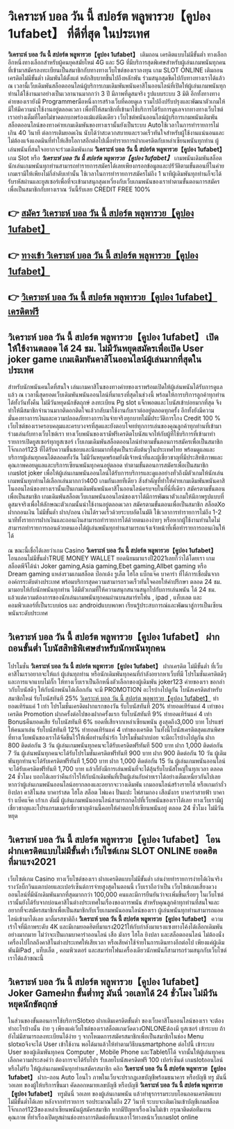 # วิเคราะห์ บอล วัน นี้ สปอร์ต พลูพารวย【คูปอง 1ufabet】  ที่ดีที่สุด ในประเทศ

**วิเคราะห์ บอล วัน นี้ สปอร์ต พลูพารวย【คูปอง 1ufabet】** เติมถอน เครดิตแบบไม่มีขั้นต่ำ  ทางเลือกอีกหนึ่งทางเลือกสำหรับผู้คนยุคสมัยใหม่ 4G และ 5G ที่มีบริการสุดพิเศษสำหรับผู้เล่นเกมพนันทุกคนที่เข้ามาสมัครลงทะเบียนเป็นสมาชิกกับทางทางเว็บไซต์ของเราลงทุน เกม SLOT ONLINE เติมถอนเครดิตไม่มีขั้นต่ำ เดิมพันได้ตั้งแต่ หลักสิบบาทขึ้นไปถึงหลักพัน ร่วมสนุกสุดขีดไปกับทางทางเราได้แล้ว ณ เวลานี้เว็บเดิมพันสล็อตออนไลน์ผู้บริการเกมเดิมพันพนันคาสิโนออนไลน์ที่เปิดให้ผู้เล่นเกมพนันทุกท่านได้ใช้งานมาอย่างเป็นเวลานานมากกว่า 3 ปี มีภาพที่ดูสมจริง รูปแบบระบบ 3 มิติ
อีกทั้งทางทางค่ายของเรายังมี Programmerมือหนึ่งการสร้างเว็บที่คอยดูเล  รวมไปถึงปรับปรุงและพัฒนาตัวเกมให้มีให้มีความน่าใช้งานอยู่ตลอดเวลา เพื่อที่ให้สมาชิกที่เข้ามาใช้บริการได้รับการดูแลจากทางทางเว็บไซต์เราอย่างเต็มที่โดยไม่ขาดตกบกพร่องแม้แต่นิดเดียว เว็บไซต์พนันออนไลน์ผู้บริการเกมพนันเดิมพันสล็อตออนไลน์ของทางค่ายเกมเดิมพันของทางเรานั้นยังเป็นระบบ Autoใช้เวลาในการทำรายการไม่เกิน 40 วินาที ต่อการเติมยอดเงิน นับได้ว่าสะดวกสบายและรวดเร็วทันใจสำหรับผู้ใช้งานแน่นอนและไม่ต้องแจ้งแอดมินที่ทำให้เสียโอกาสอีกต่อไปเมื่อทำรายการฝากเครดิตกับเหล่าเซียนพนันทุกท่าน
ผู้เล่นพนันที่สนใจอยากจะร่วมเดิมพันเกม **วิเคราะห์ บอล วัน นี้ สปอร์ต พลูพารวย【คูปอง 1ufabet】** เกม Slot  หรือ ***วิเคราะห์ บอล วัน นี้ สปอร์ต พลูพารวย【คูปอง 1ufabet】*** เกมพนันเดิมพันสล็อตนักเล่นเกมพนันทุกท่านสามารถทำรายการสมัครได้เลยเพียงกรอกข้อมูลและปรัวัติตามขั้นตอนที่ในค่ายเกมเรามีให้เพียงไม่กี่ลำดับเท่านั้น ใช้เวลาในการทำรายการสมัครไม่ถึง 1 นาทีผู้เดิมพันทุกท่านก็จะได้รับรหัสผ่านและยูสเซอร์เพื่อที่จะเข้ามาสนุกสุดเหวี่ยงกับเว็บเกมพนันของเราทำตามขั้นตอนการสมัครเพื่อเป็นสมาชิกกับทางเราณ วันนี้รับเลย CREDIT FREE 100%

## 👉 [สมัคร วิเคราะห์ บอล วัน นี้ สปอร์ต พลูพารวย【คูปอง 1ufabet】](https://archa888.com/)
## 👉 [ทางเข้า วิเคราะห์ บอล วัน นี้ สปอร์ต พลูพารวย【คูปอง 1ufabet】](https://archa888.com/)
## 👉 [วิเคราะห์ บอล วัน นี้ สปอร์ต พลูพารวย【คูปอง 1ufabet】 เครดิตฟรี](https://archa888.com/)

## วิเคราะห์ บอล วัน นี้ สปอร์ต พลูพารวย【คูปอง 1ufabet】 เปิดให้ใช้งานตลอด ได้ 24 ชม. ไม่มีวันหยุดสมัครเพื่อเปิด User joker game เกมเดิมพันคาสิโนออนไลน์ผู้เล่นมากที่สุดในประเทศ

สำหรับนักพนันคนใดที่สนใจ เล่นเกมคาสิโนของทางค่ายของเราพร้อมเปิดให้ผู้เล่นพนันได้รับการดูแลแล้ว ณ เวลานี้สุดยอดเว็บเดิมพันพนันออนไลน์ที่มาแรงที่สุดในช่วงนี้ พร้อมให้การบริการลูกค้าทุกท่านได้ทั้งวันทั้งคืน ไม่มีวันหยุดนักขัตฤกษ์ ลงทะเบียน Pg slot แจ็กพอตและโบนัสเข้าบ่อยมากที่สุด จึงทำให้มีสมาชิกจำนวนมากติดอกติดใจแล้วกลับมาใช้งานกับเราต่ออยู่ตลอดทุกครั้ง อีกทั้งยังมีความมั่นคงทางการเงินและความปลอดภัยทางการเงินจ่ายจริงทุกบาทไม่มีประวัติการโกง Credit 100 % เว็บไซต์ของเราครอบคลุมและครบวงจรที่สุดและยังตอบโจทย์ทุกการเล่นของคุณลูกค้าทุกท่านที่เข้ามาร่วมเล่นกับทางเว็บไซต์เรา
ทางเว็บพนันของเรามีฟรีเครดิตโบนัสแจกให้กับผู้ที่ใช้บริการที่เข้ามาทำรายการเปิดยูสเซอร์ทุกยูสเซอร์ เว็บเกมเดิมพันสล็อตออนไลน์ทำตามขั้นตอนการสมัครเพื่อเป็นสมาชิก โจ๊กเกอร์123 ที่ได้รับความชื่นชอบและนิยมมากที่สุดเป็นระดับต้นๆในประเทศไทย พร้อมดูแลและบริการผู้เล่นทุกคนได้ตลอดทั้งวัน ไม่มีวันหยุดพร้อมยังมีเจ้าหน้าที่และผู้เชี่ยวชาญที่มีประสิทธิภาพและคุณภาพคอยดูแลและบริการเซียนพนันทุกคนอยู่ตลอด ทำตามขั้นตอนการสมัครเพื่อเป็นสมาชิก เกมslot joker เพื่อให้ผู้เล่นเกมพนันออนไลน์ได้รับการบริการและดูแลอย่างทั่วถึงมีตัวเกมให้นักเล่นเกมพนันทุกท่านได้เลือกเล่นมากกว่า400 เกมกันเลยทีเดียว
สิ่งสำคัญที่ทำให้ค่ายเกมเดิมพันพนันคาสิโนออนไลน์ของทางเรานั้นเป็นเกมเดิมพันพนันคาสิโนออนไลน์ครบจบในที่นี่ที่เดียว สมัครตามขั้นตอนเพื่อเป็นสมาชิก  เกมเดิมพันสล็อตเว็บเกมพนันออนไลน์ของเราได้มีการพัฒนาตัวเกมให้มีภาพรูปแบบที่ดูสมจจริงเพื่อให้ลักษณะตัวเกมนั้นน่าใช้งานอยู่ตลอดเวลา สมัครตามขั้นตอนเพื่อเป็นสมาชิก สล็อตXo ฝากถอนเงิน ไม่มีขั้นต่ำ ฝาก/ถอน เงินได้รวดเร็วด้วยระบบอัตโนมัติ ใช้เวลาการทำรายการไม่ถึง 1-2 นาทีทั้งรายการฝากเงินและถอนเงินสามารถทำรายการได้ด้วยตนเองง่ายๆ หรือหากผู้ใช้งานท่านใดไม่สามารถทำรายการถอนด้วยตนเองได้ผู้เล่นพนันทุกท่านสามารถแจ้งเจ้าหน้าที่เพื่อทำรายการถอนเงินให้ได้

ณ ขณะนี้เชื่อได้เลยว่าเกม Casino **วิเคราะห์ บอล วัน นี้ สปอร์ต พลูพารวย【คูปอง 1ufabet】** โอนถอนไม่มีขั้นต่ำTRUE MONEY WALLET ยอดนิยมมาแรงปี2021เลยก็ว่าได้โดยเรา เกมสล็อตพีจีได้นำ  Joker gaming,Asia gaming,Ebet gaming,Allbet gaming หรือ Dream gaming แหล่งรวมเกมสล็อต ป๊อกเด้ง รูเล็ต ไฮโล แบ็กแจ๊ค บาคาร่า ที่ได้การเชื่อมั่นจากองค์กรระดับต่างประเทศ พร้อมบริการสุดความสามารถรวดเร็วทันใจคอยให้คำปรึกษา ตลอด 24 ชม. มามอบให้กับนักพนันทุกท่าน ได้มีตัวเกมที่ให้ความสนุกสนานสนุกไปกับการเล่นพนัน ได้ 24 ชม. แล้วแต่ความต้องการของนักเล่นเกมพนันทุกคนผ่านบนสมาร์ทโฟน , ipad , แท็บเลต และคอมพิวเตอร์ที่เป็นระบบios และ androidแบบพกพา เรียนรู้ประสบการณ์และพัฒนาสู่การเป็นเซียนพนันระดับประเทศ

## วิเคราะห์ บอล วัน นี้ สปอร์ต พลูพารวย【คูปอง 1ufabet】 ฝากถอนขั้นต่ำ โบนัสสิทธิพิเศษสำหรับนักพนันทุกคน

โปรโมชั่น **วิเคราะห์ บอล วัน นี้ สปอร์ต พลูพารวย【คูปอง 1ufabet】** ฝากเครดิต ไม่มีขั้นต่ำ ที่เว็บคาสิโนเราอยากจะให้แก่  ผู้เล่นทุกท่าน หรือนักเดิมพันทุกคนที่กำลังอยากหาเว็บที่มี โปรโมชั่นเครดิตดีๆ และการแจกแบบไม่กั๊ก ให้ทางเว็บเราเป็นอีกหนึ่งตัวเลือกของผู้เดิมพัน joker123 ค่ายของเรา ขอกล่าวกับโบนัสดีๆ ให้กับนักพนันได้เลือกกัน จะมี PROMOTION อะไรบ้างไปดูกัน
โบนัสเครดิตสำหรับสมาชิกใหม่ รับโบนัสทันที 25% [วิเคราะห์ บอล วัน นี้ สปอร์ต พลูพารวย【คูปอง 1ufabet】](https://archa888.com/) ทำยอดเทิร์นแค่ 1 เท่า
โปรโมชั่นเครดิตฝากแรกของวัน รับโบนัสทันที 20% ทำยอดเทิร์นแค่ 4 เท่าของเครดิต
 Promotion ฝากครั้งต่อไปของฝากครั้งแรก รับโบนัสทันที 9% ทำยอดเทิร์นแค่ 4 เท่า
Bonusคืนยอดเสีย รับโบนัสทันที 6% ยอดที่เสียจากเหล่าเซียนพนัน สูงสุดถึง3,000 บาท
โปรแชร์ให้คนมาเล่น รับโบนัสทันที 12% ทำยอดเทิร์นแค่ 4 เท่าของเครดิต
ในทั้งนี้โบนัสเครดิตสุดแสนพิศษที่ทางเว็บพนันของเราได้จัดขึ้นไว้ให้เพื่อท่านที่น่ารัก โปรโมชั่นฝากบ่อย จะมีอะไรบ้างไปดูกัน
ฝาก 800 ติดต่อกัน 3 วัน ผู้เล่นเกมพนันทุกคนจะได้รับเครดิตฟรีทันที 500 บาท
ฝาก 1,000 ติดต่อกัน 7 วัน ผู้เล่นพนันทุกคนจะได้รับโปรโมชั่นเครดิตฟรีทันที 900 บาท
ฝาก 900 ติดต่อกัน 10 วัน ผู้เดิมพันทุกท่านจะได้รับเครดิตฟรีทันที 1,500 บาท
ฝาก 1,000 ติดต่อกัน 15 วัน ผู้เล่นเกมพนันออนไลน์จะได้รับเครดิตฟรีทันที 1,700 บาท
แล้วก็ยังมีการเล่นพนันที่จะได้ลุ้นรับโบนัสใหญ่ในทุกเวลา ตลอด 24 ชั่วโมง บอกได้เลยว่าคืนกำไรให้กับนักเดิมพันที่เป็นผู้เล่นกับค่ายเราได้อย่างเต็มเหนี่ยวกันไปเลย หากว่าผู้เล่นเกมพนันออนไลน์อยากลองและอยากจะวางเดิมพัน เกมออนไลน์สร้างรายได้ หรือเกมกำถั่ว  ยิงปลา คาสิโนสด บาคาร่าสด ไฮโล สล็อต ไพ่แคง ปั่นแปะ ไพ่สามกอง เสือมังกร บาคาร่าสายฟ้า บาคาร่า แบ็คแจ๊ค เก้าเก ดัมมี่ ผู้เล่นเกมพนันออนไลน์สามารถกดไปที่เว็บพนันของเราได้เลย ทางเว็บเรามีผู้เชี่ยวชาญและโปรแกรมเมอร์เชี่ยวชาญด้านนี้คอยให้คำตอบให้เซียนพนันอยู่ ตลอด 24 ชั่วโมง ไม่มีวันหยุด

## วิเคราะห์ บอล วัน นี้ สปอร์ต พลูพารวย【คูปอง 1ufabet】 โอนฝากเครดิตแบบไม่มีขั้นต่ำ  เว็บไซต์เกม SLOT ONLINE ยอดฮิตที่มาแรง2021

เว็บไซต์เกม Casino ทางเว็บไซต์ของเรา ฝากเครดิตแบบไม่มีขั้นต่ำ เล่นง่ายทำรายการง่ายได้เงินจริง รางวัลบิ๊กวินแตกบ่อยและเปอร์เซ็นต์การจ่ายสูงสุดในตอนนี้ เว็บเราถือว่าเป็น เว็บไซต์เกมเสี่ยงดวงออนไลน์ที่มีนักเดิมพันมากที่สุดมากกว่า 100,000 คนและมีการยืนยันว่าจะเพิ่มขึ้นเรื่อยๆ ในเว็บไซต์เรานั้นยังได้รับจากบ่อนคาสิโนต่างประเทศในเรื่องของการพนัน สำหรับคุณลูกค้าทุกท่านที่สนใจและอยากที่จะสมัครสมาชิกเพื่อเป็นสมาชิกกับเว็บเกมพนันออนไลน์ของเรา ผู้เล่นพนันทุกท่านสามารถแอดไลน์เข้ามาได้เลย
	มาลิ้มรสชาติถึง **วิเคราะห์ บอล วัน นี้ สปอร์ต พลูพารวย【คูปอง 1ufabet】** ความเร้าใจที่มีภาพระดับ 4K และมีเกมยอดฮิตที่มาแรง2021ให้กับกำลังมาแรงแซงทางโค้งได้เลือกเดิมพันอย่างมากมาย  ไม่ว่าจะเป็นเกมบาคาร่าออนไลน์ เสือ มังกร ไฮโล ยิงปลา และสล็อตออนไลน์ ไม่ต้องนั่งเครื่องไปไกลถึงคาสิโนต่างประเทศให้เสียเวลา หรือเสียค่าใช้จ่ายในการเดินทางอีกต่อไป เพียงแค่ผู้เดิมพันมีiPad , แท็บเล็ต , คอมพิวเตอร์ และสมาร์ทโฟนเครื่องเดียวนักพนันก็สามารถร่วมสนุกกับเว็บไซต์เราได้แล้วขณะนี้

## วิเคราะห์ บอล วัน นี้ สปอร์ต พลูพารวย【คูปอง 1ufabet】 Joker Gameฝาก ขั้นต่ำทรู มันนี่ วอเลทได้ 24 ชั่วโมง ไม่มีวันหยุดนักขัตฤกษ์

ในส่วนของขั้นตอนการใช้บริการSlotxo ฝากเติมเครดิตขั้นต่ำ ของเว็บคาสิโนออนไลน์ของเรา จะต้องทำอะไรบ้างนั้น ง่าย ๆ เพียงแค่เว็บไซต์ของเราสล็อตเกมวัดดวงONLONEต้องมี ยูสเซอร์ เข้าระบบ ถ้ายังไม่มีสามารถลงทะเบียนได้ง่าย ๆ จากโหมดการสมัครสมาชิกเพื่อเป็นสมาชิกในช่อง Menu slotxoจึงจะได้ User เข้าใช้งาน พอได้มาแล้วให้ทำตามวิธีบนsmartphone ต่อไปนี้
เข้าระบบ User  ของผู้เดิมพันทุกคน Computer , Mobile Phone และTabletก็ได้
จากนั้นให้ผู้เล่นทุกคนเลือกความประสงค์ว่า ต้องการจะได้รับโปร รับเลยโบนัสเครดิตฟรี 100 เปอร์เซ็นต์ เกมslotออนไลน์หรือไม่รับ
ให้ผู้เล่นเกมพนันทุกท่านสมัครสมาชิก คลิก **วิเคราะห์ บอล วัน นี้ สปอร์ต พลูพารวย【คูปอง 1ufabet】** ฝาก-ถอน Auto โอนไว ภาพในเว็บจะปรากฏเลขบัญชีพร้อมธนาคาร หรือบัญชี ทรู มันนี่ วอเลท ของผู้ให้บริการขึ้นมา
คัดลอกหมายเลขบัญชี หรือบัญชี **วิเคราะห์ บอล วัน นี้ สปอร์ต พลูพารวย【คูปอง 1ufabet】** ทรูมันนี่ วอเลท ของผู้เล่นเกมพนัน แล้วทำธุรกรรมระบบโอนถอนเครดิตแบบไม่มีขั้นต่ำได้เลย
หลังจากทำรายการ รอประมาณไม่ถึง 27 วินาที ระบบจะเติมเงินเข้าบัญชีเกมสล็อตโจ๊กเกอร์123ของเหล่าเซียนพนันผู้สมัครสมาชิก
หากมีปัญหาเรื่องเงินไม่เข้า กรุณาติดต่อทีมงานคุณภาพ ที่ทำเรื่องเปิดยูสผ่านช่องทางการติดต่อที่แนบเอาไว้ทางหน้าเว็บเกมslot online


